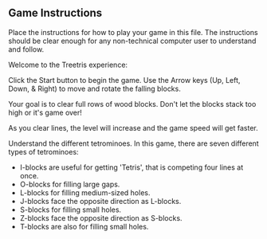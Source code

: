 ## Game Instructions

Place the instructions for how to play your game in this file.  The instructions should be clear enough for any non-technical computer user to understand and follow.

Welcome to the Treetris experience:

Click the Start button to begin the game. Use the Arrow keys (Up, Left, Down, & Right) to move and rotate the falling blocks.

Your goal is to clear full rows of wood blocks. Don't let the blocks stack too high or it's game over! 

As you clear lines, the level will increase and the game speed will get faster.

Understand the different tetrominoes. In this game, there are seven different types of tetrominoes:
- I-blocks are useful for getting 'Tetris', that is competing four lines at once.
- O-blocks for filling large gaps.
- L-blocks for filling medium-sized holes.
- J-blocks face the opposite direction as L-blocks.
- S-blocks for filling small holes.
- Z-blocks face the opposite direction as S-blocks.
- T-blocks are also for filling small holes.
